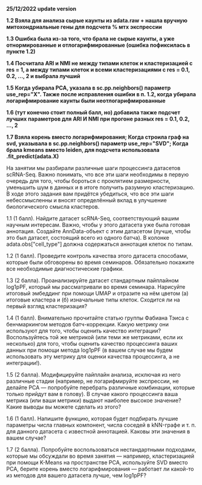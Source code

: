 **25/12/2022 update version**

**1.2 Взяла для анализа сырые каунты из adata.raw + нашла вручную митохондриальные гены для подсчета % мтх экспрессии**

**1.3 Ошибка была из-за того, что брала не сырые каунты, а уже отнормированные и отлогарифмированные (ошибка пофиксилась в пункте 1.2)**

**1.4 Посчитала ARI и NMI не между типами клеток и кластеризацией с res = 1, а между типами клеток и всеми кластеризациями с res = 0.1, 0.2, ..., 2 и выбрала лучший**

**1.5 Когда убирала РСА, указала в sc.pp.neighbors() параметр use_rep="X". Также после исправления ошибки в п. 1.2, когда убирала логарифмирование каунты были неотлогарифмированные**

**1.6 (тут конечно стоит полный балл, но) добавила также подсчет лучших параметров для ARI И NMI при прогоне разных res = 0.1, 0.2, ..., 2**

**1.7 Взяла корень вместо логарифмирования; Когда строила граф на svd, указывала в sc.pp.neighbors() параметр use_rep="SVD"; Когда брала kmeans вместо leiden, для подсчета использовала .fit_predict(adata.X)**







На занятии мы разбирали различные шаги процессинга датасетов
scRNA-Seq. Важно понимать, что все эти шаги необходимы в первую очередь
для того, чтобы бороться с проклятием размерности, уменьшить шум в данных
и в итоге получить разумную кластеризацию. В ходе этого задания вам
придётся убедиться, что все эти шаги небессмысленны и вносят определённый
вклад в улучшение биологического смысла кластеров.

1.1 (1 балл). Найдите датасет scRNA-Seq, соответствующий вашим
научным интересам. Важно, чтобы у этого датасета уже была готовая
аннотация. Создайте AnnData-объект с этим датасетом (лучше, чтобы это был
датасет, состоящий всего из одного батча). В колонке
adata.obs["cell_type"] должна содержаться аннотация клеток по типам.

1.2 (1 балл). Проведите контроль качества этого датасета способами,
которые были обговорены во время семинаров. Обязательно покажите все
необходимые диагностические графики.

1.3 (2 балла). Проанализируйте датасет стандартным пайплайном
log1pPF, который мы рассматривали во время семинара. Нарисуйте итоговый
эмбеддинг при помощи UMAP и отразите на нём цветом (а) итоговые кластера
и (б) изначальные типы клеток. Сходится ли на первый взгляд кластеризация?

1.4 (1 балл). Внимательно прочитайте статью группы Фабиана Тэиса с
бенчмаркингом методов батч-коррекции. Какую метрику они используют для
того, чтобы оценить качество интеграции? Воспользуйтесь той же метрикой
(или теми же метриками, если их несколько) для того, чтобы оценить качество
процессинга ваших данных при помощи метода log1pPF (в вашем случае мы
будем использовать эту метрику для оценки качества процессинга, а не
интеграции!).

1.5 (2 балла). Модифицируйте пайплайн анализа, исключая из него
различные стадии (например, не логарифмируйте экспрессии, не делайте PCA
— попробуйте перебрать различные комбинации, которые только прийдут вам
в голову). В случае какого процессинга ваша метрика (или ваши метрики)
выдают наиболее высокое значение? Какие выводы вы можете сделать из
этого?

1.6 (1 балл). Напишите функцию, которая будет подбирать лучшие
параметры числа главных компонент, числа соседей в kNN-графе и т. п. для
данного датасета с известной аннотацией. Каковы эти значения в вашем
случае?

1.7 (2 балла). Попробуйте воспользоваться нестандартными подходами,
которые мы обсуждали во время занятия — например, кластеризацией при
помощи K-Means на пространстве PCA, используйте SVD вместо PCA, берите
корень вместо логарифмирования — работает ли какой-то из методов для
вашего датасета лучше, чем log1pPF?
